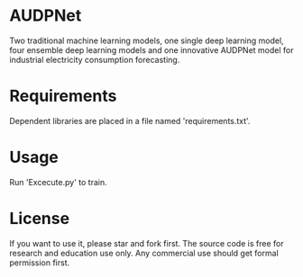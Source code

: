 # AUDPNet
Two traditional machine learning models, one single deep learning model, four ensemble deep learning models and one innovative AUDPNet model for industrial electricity consumption forecasting.

# Requirements
Dependent libraries are placed in a file named 'requirements.txt'.

# Usage
Run 'Excecute.py' to train.

# License
If you want to use it, please star and fork first. The source code is free for research and education use only. Any commercial use should get formal permission first.
     
